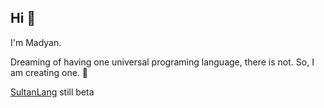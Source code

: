 ## Hi  👋
I'm Madyan. 

Dreaming of having one universal programing language, there is not. So, I am creating one. 🤔 

[SultanLang](https://github.com/sultanlang) still beta

<!--
**supax0/supax0** is a ✨ _special_ ✨ repository because its `README.md` (this file) appears on your GitHub profile.

Here are some ideas to get you started:

- 🔭 I’m currently working on ...
- 🌱 I’m currently learning ...
- 👯 I’m looking to collaborate on ...
- 🤔 I’m looking for help with ...
- 💬 Ask me about ...
- 📫 How to reach me: ...
- 😄 Pronouns: ...
- ⚡ Fun fact: ...
-->

